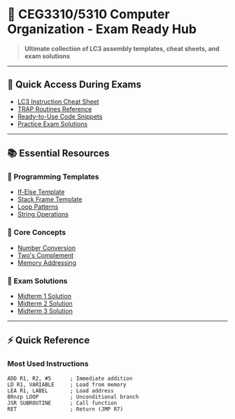 # 🎯 CEG3310/5310 Computer Organization - Exam Ready Hub

> **Ultimate collection of LC3 assembly templates, cheat sheets, and exam solutions**

---

## 🚀 Quick Access During Exams
- [LC3 Instruction Cheat Sheet](Exam-Prep/LC3-Instructions-Cheatsheet.md)
- [TRAP Routines Reference](Exam-Prep/TRAP-Cheatsheet.md)  
- [Ready-to-Use Code Snippets](Exam-Prep/Code-Snippets.md)
- [Practice Exam Solutions](Exam-Prep/Practice-Exams.md)

---

## 📚 Essential Resources

### 🔧 Programming Templates
- [If-Else Template](Exam-Prep/If-Else-Template.md)
- [Stack Frame Template](Exam-Prep/Stack-Frame-Template.md)
- [Loop Patterns](Exam-Prep/Loop-Templates.md)
- [String Operations](Exam-Prep/String-Operations.md)

### 🔢 Core Concepts
- [Number Conversion](Core-Concept-Guides/Hex-Binary-Decimal.md)
- [Two's Complement](Core-Concept-Guides/Twos-Complement.md)
- [Memory Addressing](Core-Concept-Guides/Memory-Addressing.md)

### 📝 Exam Solutions
- [Midterm 1 Solution](Exam-Prep/Practice-Midterm-1.md)
- [Midterm 2 Solution](Exam-Prep/Practice-Midterm-2.md)
- [Midterm 3 Solution](Exam-Prep/Practice-Midterm-3.md)

---

## ⚡ Quick Reference

### Most Used Instructions
```assembly
ADD R1, R2, #5      ; Immediate addition
LD R1, VARIABLE     ; Load from memory  
LEA R1, LABEL       ; Load address
BRnzp LOOP          ; Unconditional branch
JSR SUBROUTINE      ; Call function
RET                 ; Return (JMP R7)
